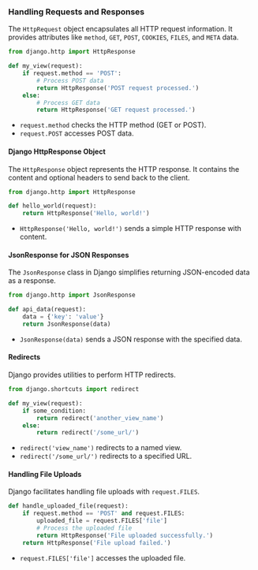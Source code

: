 ### Handling Requests and Responses

The `HttpRequest` object encapsulates all HTTP request information. It provides attributes like `method`, `GET`, `POST`, `COOKIES`, `FILES`, and `META` data.

```python
from django.http import HttpResponse

def my_view(request):
    if request.method == 'POST':
        # Process POST data
        return HttpResponse('POST request processed.')
    else:
        # Process GET data
        return HttpResponse('GET request processed.')
```

- `request.method` checks the HTTP method (GET or POST).
- `request.POST` accesses POST data.

#### Django HttpResponse Object

The `HttpResponse` object represents the HTTP response. It contains the content and optional headers to send back to the client.

```python
from django.http import HttpResponse

def hello_world(request):
    return HttpResponse('Hello, world!')
```

- `HttpResponse('Hello, world!')` sends a simple HTTP response with content.

#### JsonResponse for JSON Responses

The `JsonResponse` class in Django simplifies returning JSON-encoded data as a response.

```python
from django.http import JsonResponse

def api_data(request):
    data = {'key': 'value'}
    return JsonResponse(data)
```

- `JsonResponse(data)` sends a JSON response with the specified data.

#### Redirects

Django provides utilities to perform HTTP redirects.

```python
from django.shortcuts import redirect

def my_view(request):
    if some_condition:
        return redirect('another_view_name')
    else:
        return redirect('/some_url/')
```

- `redirect('view_name')` redirects to a named view.
- `redirect('/some_url/')` redirects to a specified URL.

#### Handling File Uploads

Django facilitates handling file uploads with `request.FILES`.

```python
def handle_uploaded_file(request):
    if request.method == 'POST' and request.FILES:
        uploaded_file = request.FILES['file']
        # Process the uploaded file
        return HttpResponse('File uploaded successfully.')
    return HttpResponse('File upload failed.')
```

- `request.FILES['file']` accesses the uploaded file.
